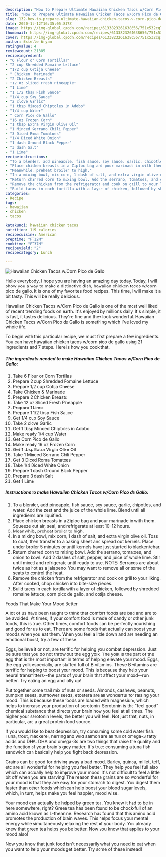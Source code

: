 ```yaml
---
description: "How to Prepare Ultimate Hawaiian Chicken Tacos w/Corn Pico de Gallo"
title: "How to Prepare Ultimate Hawaiian Chicken Tacos w/Corn Pico de Gallo"
slug: 132-how-to-prepare-ultimate-hawaiian-chicken-tacos-w-corn-pico-de-gallo
date: 2020-11-12T16:35:05.837Z
image: https://img-global.cpcdn.com/recipes/6133823261638656/751x532cq70/hawaiian-chicken-tacos-wcorn-pico-de-gallo-recipe-main-photo.jpg
thumbnail: https://img-global.cpcdn.com/recipes/6133823261638656/751x532cq70/hawaiian-chicken-tacos-wcorn-pico-de-gallo-recipe-main-photo.jpg
cover: https://img-global.cpcdn.com/recipes/6133823261638656/751x532cq70/hawaiian-chicken-tacos-wcorn-pico-de-gallo-recipe-main-photo.jpg
author: Estelle Bryan
ratingvalue: 4
reviewcount: 21385
recipeingredient:
- "6 Flour or Corn Tortillas"
- "2 cup Shredded Romaine Lettuce"
- "1/2 cup Cotija Cheese"
- " Chicken  Marinade"
- "2 Chicken Breasts"
- "12 oz Sliced Fresh Pineapple"
- "1 Lime"
- "1 1/2 tbsp Fish Sauce"
- "1/4 cup Soy Sauce"
- "2 clove Garlic"
- "1 tbsp Minced Chiptoles in Adobo"
- "1/4 cup Water"
- " Corn Pico de Gallo"
- "16 oz Frozen Corn"
- "1 tbsp Extra Virgin Olive Oil"
- "1 Minced Serrano Chili Pepper"
- "3 Diced Roma Tomatoes"
- "1/4 Diced White Onion"
- "1 dash Ground Black Pepper"
- "3 dash Salt"
- "1 Lime"
recipeinstructions:
- "To a blender, add pineapple, fish sauce, soy sauce, garlic, chipotles, and water. Add the zest and the juice of the whole lime. Blend until all ingredients are liquified."
- "Place chicken breasts in a Ziploc bag and pour marinade in with them. Squeeze out air, seal, and refrigerate at least 10-12 hours."
- "Meanwhile, preheat broiler to high."
- "In a mixing bowl, mix corn, 1 dash of salt, and extra virgin olive oil. Toss to coat, then transfer to a baking sheet and spread out kernels. Place under broiler 5 minutes or until kernels have just started to blacken/char."
- "Return charred corn to mixing bowl. Add the serrano, tomatoes, and onion to bowl. Add 2 dashes of salt, pepper, and juice of whole lime. Stir until mixed and refrigerate until ready to use. NOTE: Serranos are about twice as hot as a jalapeno. You may want to remove all or some of the seats to control the heat."
- "Remove the chicken from the refrigerator and cook on grill to your liking. After cooked, chop chicken into bite-size pieces."
- "Build tacos in each tortilla with a layer of chicken, followed by shredded romaine lettuce, corn pico de gallo, and cotija cheese."
categories:
- Recipe
tags:
- hawaiian
- chicken
- tacos

katakunci: hawaiian chicken tacos 
nutrition: 119 calories
recipecuisine: American
preptime: "PT12M"
cooktime: "PT37M"
recipeyield: "2"
recipecategory: Lunch

---
```



![Hawaiian Chicken Tacos w/Corn Pico de Gallo](https://img-global.cpcdn.com/recipes/6133823261638656/751x532cq70/hawaiian-chicken-tacos-wcorn-pico-de-gallo-recipe-main-photo.jpg)

Hello everybody, I hope you are having an amazing day today. Today, I will show you a way to make a distinctive dish, hawaiian chicken tacos w/corn pico de gallo. It is one of my favorites food recipes. This time, I will make it a bit tasty. This will be really delicious.



Hawaiian Chicken Tacos w/Corn Pico de Gallo is one of the most well liked of recent trending foods on earth. It's enjoyed by millions daily. It's simple, it is fast, it tastes delicious. They're fine and they look wonderful. Hawaiian Chicken Tacos w/Corn Pico de Gallo is something which I've loved my whole life.


To begin with this particular recipe, we must first prepare a few ingredients. You can have hawaiian chicken tacos w/corn pico de gallo using 21 ingredients and 7 steps. Here is how you cook that.

<!--inarticleads1-->

##### The ingredients needed to make Hawaiian Chicken Tacos w/Corn Pico de Gallo:

1. Take 6 Flour or Corn Tortillas
1. Prepare 2 cup Shredded Romaine Lettuce
1. Prepare 1/2 cup Cotija Cheese
1. Take  Chicken &amp; Marinade
1. Prepare 2 Chicken Breasts
1. Take 12 oz Sliced Fresh Pineapple
1. Prepare 1 Lime
1. Prepare 1 1/2 tbsp Fish Sauce
1. Get 1/4 cup Soy Sauce
1. Take 2 clove Garlic
1. Get 1 tbsp Minced Chiptoles in Adobo
1. Make ready 1/4 cup Water
1. Get  Corn Pico de Gallo
1. Make ready 16 oz Frozen Corn
1. Get 1 tbsp Extra Virgin Olive Oil
1. Take 1 Minced Serrano Chili Pepper
1. Get 3 Diced Roma Tomatoes
1. Take 1/4 Diced White Onion
1. Prepare 1 dash Ground Black Pepper
1. Prepare 3 dash Salt
1. Get 1 Lime




<!--inarticleads2-->

##### Instructions to make Hawaiian Chicken Tacos w/Corn Pico de Gallo:

1. To a blender, add pineapple, fish sauce, soy sauce, garlic, chipotles, and water. Add the zest and the juice of the whole lime. Blend until all ingredients are liquified.
1. Place chicken breasts in a Ziploc bag and pour marinade in with them. Squeeze out air, seal, and refrigerate at least 10-12 hours.
1. Meanwhile, preheat broiler to high.
1. In a mixing bowl, mix corn, 1 dash of salt, and extra virgin olive oil. Toss to coat, then transfer to a baking sheet and spread out kernels. Place under broiler 5 minutes or until kernels have just started to blacken/char.
1. Return charred corn to mixing bowl. Add the serrano, tomatoes, and onion to bowl. Add 2 dashes of salt, pepper, and juice of whole lime. Stir until mixed and refrigerate until ready to use. NOTE: Serranos are about twice as hot as a jalapeno. You may want to remove all or some of the seats to control the heat.
1. Remove the chicken from the refrigerator and cook on grill to your liking. After cooked, chop chicken into bite-size pieces.
1. Build tacos in each tortilla with a layer of chicken, followed by shredded romaine lettuce, corn pico de gallo, and cotija cheese.




Foods That Make Your Mood Better


A lot of us have been taught to think that comfort foods are bad and are to be avoided. At times, if your comfort food is made of candy or other junk foods, this is true. Other times, comfort foods can be perfectly nourishing and good for us to eat. There are some foods that actually can boost your moods when you eat them. When you feel a little down and are needing an emotional boost, try a few of these.

Eggs, believe it or not, are terrific for helping you combat depression. Just be sure that you do not throw out the egg yolk. The yolk is the part of the egg that is the most important in terms of helping elevate your mood. Eggs, the egg yolk especially, are stuffed full of B vitamins. These B vitamins are terrific for helping to boost your mood. This is because they help your neural transmitters--the parts of your brain that affect your mood--run better. Try eating an egg and jolly up!

Put together some trail mix of nuts or seeds. Almonds, cashews, peanuts, pumpkin seeds, sunflower seeds, etcetera are all wonderful for raising your mood. This is because these foods are loaded with magnesium, which helps to increase your production of serotonin. Serotonin is the "feel good" chemical substance that directs your brain how you feel at all times. The higher your serotonin levels, the better you will feel. Not just that, nuts, in particular, are a great protein food source.

If you would like to beat depression, try consuming some cold water fish. Tuna, trout, mackerel, herring and wild salmon are all full of omega-3 fatty acids and DHA. DHA and omega-3s are two things that raise the quality and the function of your brain's grey matter. It's true: consuming a tuna fish sandwich can basically help you fight back depression. 

Grains can be good for driving away a bad mood. Barley, quinoa, millet, teff, etc are all wonderful for helping you feel better. They help you feel full also which can actually help to improve your mood. It's not difficult to feel a little bit off when you are starving! The reason these grains are so wonderful for your mood is that they are easy for your stomach to digest. You digest them faster than other foods which can help boost your blood sugar levels, which, in turn, helps make you feel happier, mood wise.

Your mood can actually be helped by green tea. You knew it had to be in here somewhere, right? Green tea has been found to be chock-full of an amino acid known as L-theanine. Research has found that this amino acid promotes the production of brain waves. This helps focus your mental energy while simultaneously relaxing the rest of your body. You already knew that green tea helps you be better. Now you know that applies to your mood also!

Now you know that junk food isn't necessarily what you need to eat when you want to help your moods get better. Try some of these instead!

